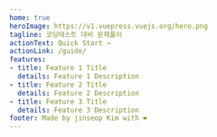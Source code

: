 ```yaml
---
home: true
heroImage: https://v1.vuepress.vuejs.org/hero.png
tagline: 코딩테스트 대비 문제풀이
actionText: Quick Start →
actionLink: /guide/
features:
- title: Feature 1 Title
  details: Feature 1 Description
- title: Feature 2 Title
  details: Feature 2 Description
- title: Feature 3 Title
  details: Feature 3 Description
footer: Made by jinseop Kim with ❤️
---
```

